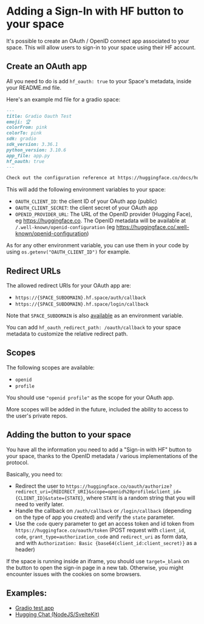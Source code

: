 # Adding a Sign-In with HF button to your space

It's possible to create an OAuth / OpenID connect app associated to your space. This will allow users to sign-in to your space using their HF account.

## Create an OAuth app

All you need to do is add `hf_oauth: true` to your Space's metadata, inside your README.md file.

Here's an example md file for a gradio space:

```markdown
---
title: Gradio Oauth Test
emoji: 🏆
colorFrom: pink
colorTo: pink
sdk: gradio
sdk_version: 3.36.1
python_version: 3.10.6
app_file: app.py
hf_oauth: true
---

Check out the configuration reference at https://huggingface.co/docs/hub/spaces-config-reference
```

This will add the following environment variables to your space:

- `OAUTH_CLIENT_ID`: the client ID of your OAuth app (public)
- `OAUTH_CLIENT_SECRET`: the client secret of your OAuth app
- `OPENID_PROVIDER_URL`: The URL of the OpenID provider (Hugging Face), eg <a href="https://huggingface.co">https://huggingface.co</a>. The OpenID metadata will be available at `/.well-known/openid-configuration` (eg <a href="https://huggingface.co/.well-known/openid-configuration">https://huggingface.co/.well-known/openid-configuration</a>)

As for any other environment variable, you can use them in your code by using `os.getenv("OAUTH_CLIENT_ID")` for example.

## Redirect URLs 

The allowed redirect URIs for your OAuth app are:

- `https://{SPACE_SUBDOMAIN}.hf.space/auth/callback`
- `https://{SPACE_SUBDOMAIN}.hf.space/login/callback`

Note that `SPACE_SUBDOMAIN` is also [available](https://huggingface.co/docs/hub/spaces-overview#helper-environment-variables) as an environment variable.

You can add `hf_oauth_redirect_path: /oauth/callback` to your space metadata to customize the relative redirect path.

## Scopes

The following scopes are available:

- `openid`
- `profile`

You should use `"openid profile"` as the scope for your OAuth app.

More scopes will be added in the future, included the ability to access to the user's private repos.

## Adding the button to your space

You have all the information you need to add a "Sign-in with HF" button to your space, thanks to the OpenID metadata / various implementations of the protocol.

Basically, you need to:

- Redirect the user to `https://huggingface.co/oauth/authorize?redirect_uri={REDIRECT_URI}&scope=openid%20profile&client_id={CLIENT_ID}&state={STATE}`, where `STATE` is a random string that you will need to verify later.
- Handle the callback on `/auth/callback` or `/login/callback` (depending on the type of app you created) and verify the `state` parameter.
- Use the `code` query parameter to get an access token and id token from `https://huggingface.co/oauth/token` (POST request with `client_id`, `code`, `grant_type=authorization_code` and `redirect_uri` as form data, and with `Authorization: Basic {base64(client_id:client_secret)}` as a header)

<Tip>

If the space is running inside an iframe, you should use `target=_blank` on the button to open the sign-in page in a new tab. Otherwise, you might encounter issues with the cookies on some browsers.

</Tip>

## Examples:

- [Gradio test app](https://huggingface.co/spaces/Wauplin/gradio-oauth-test)
- [Hugging Chat (NodeJS/SvelteKit)](https://huggingface.co/spaces/coyotte508/chat-ui)